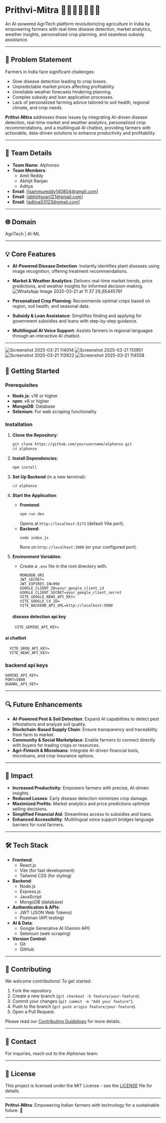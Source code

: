 # Prithvi-Mitra 🌿🧑🏻‍🌾💵🚜🌽

An AI-powered AgriTech platform revolutionizing agriculture in India by empowering farmers with real-time disease detection, market analytics, weather insights, personalized crop planning, and seamless subsidy assistance.

---

## 🎯 Problem Statement

Farmers in India face significant challenges:
- Slow disease detection leading to crop losses.
- Unpredictable market prices affecting profitability.
- Unreliable weather forecasts hindering planning.
- Complex subsidy and loan application processes.
- Lack of personalized farming advice tailored to soil health, regional climate, and crop needs.

**Prithvi-Mitra** addresses these issues by integrating AI-driven disease detection, real-time market and weather analytics, personalized crop recommendations, and a multilingual AI chatbot, providing farmers with actionable, data-driven solutions to enhance productivity and profitability.

---

## 👥 Team Details

- **Team Name**: Alphonso  
- **Team Members**:  
  - Amit Reddy  
  - Abhijit Ranjan  
  - Aditya  
- **Email**: [jsammureddy140804@gmail.com]  
- **Email**: [abhijitgyan121@gmail.com]
- **Email**: [aditya03123@gmail.com]

---

## 🌐 Domain

AgriTech | AI-ML

---

## 💡 Core Features

- **AI-Powered Disease Detection**: Instantly identifies plant diseases using image recognition, offering treatment recommendations.  
- **Market & Weather Analytics**: Delivers real-time market trends, price predictions, and weather insights for informed decision-making.  ![WhatsApp Image 2025-03-21 at 11 37 29_6544576f](https://github.com/user-attachments/assets/8fc59cf9-20c4-4b3e-822d-013da7a15eac)

- **Personalized Crop Planning**: Recommends optimal crops based on region, soil health, and seasonal data.  
- **Subsidy & Loan Assistance**: Simplifies finding and applying for government subsidies and loans with step-by-step guidance.  
- **Multilingual AI Voice Support**: Assists farmers in regional languages through an interactive AI chatbot.  

---
![Screenshot 2025-03-21 114014](https://github.com/user-attachments/assets/661bc7b1-84fe-4875-bdd5-73fdedd3b6e7)
![Screenshot 2025-03-21 113951](https://github.com/user-attachments/assets/bc256ee5-9455-48ef-afb5-3139e337c83e)
![Screenshot 2025-03-21 113922](https://github.com/user-attachments/assets/75feced1-fb54-4ba4-98f0-9c37cba49843)
![Screenshot 2025-03-21 114558](https://github.com/user-attachments/assets/f6109f7d-c6f6-41b8-a196-d5f90302f16e)




## 🚀 Getting Started

### Prerequisites

- **Node.js**: v16 or higher  
- **npm**: v8 or higher  
- **MongoDB**: Database  
- **Selenium**: For web scraping functionality  

### Installation

1. **Clone the Repository**:
   ```bash
   git clone https://github.com/yourusername/alphonso.git
   cd alphonso
   ```

2. **Install Dependencies**:
   ```bash
   npm install
   ```

3. **Set Up Backend** (in a new terminal):
   ```bash
   cd alphonso
   ```

4. **Start the Application**:
   - **Frontend**:
     ```bash
     npm run dev
     ```
     Opens at `http://localhost:5173` (default Vite port).
   - **Backend**:
     ```bash
     node index.js
     ```
     Runs on `http://localhost:3000` (or your configured port).

5. **Environment Variables**:
   - Create a `.env` file in the root directory with:
     ```
     MONGODB_URI
     JWT_SECRET=
     JWT_EXPIRES_IN=90d
     GOOGLE_CLIENT_ID=your_google_client_id
     GOOGLE_CLIENT_SECRET=your_google_client_secret
     VITE_GOOGLE_NEWS_API_KEY=
     VITE_GOOGLE_CX_ID=
     VITE_BACKEND_API_URL=http://localhost:5000

    ####  disease detection api key
     ```
      VITE_GEMINI_API_KEY=
 #### ai chatbot
  
      VITE_GROQ_API_KEY=
      VITE_NEWS_API_KEY=

### backend api keys
    GEMINI_API_KEY=
    PORT=5000
    QUANDL_API_KEY=
    

---

## 🔍 Future Enhancements

- **AI-Powered Pest & Soil Detection**: Expand AI capabilities to detect pest infestations and analyze soil quality.  
- **Blockchain-Based Supply Chain**: Ensure transparency and traceability from farm to market.  
- **Community & Social Marketplace**: Enable farmers to connect directly with buyers for trading crops or resources.  
- **Agri-Fintech & Microloans**: Integrate AI-driven financial tools, microloans, and crop insurance options.  

---

## 💪 Impact

- **Increased Productivity**: Empowers farmers with precise, AI-driven insights.  
- **Reduced Losses**: Early disease detection minimizes crop damage.  
- **Maximized Profits**: Market analytics and price predictions optimize selling decisions.  
- **Simplified Financial Aid**: Streamlines access to subsidies and loans.  
- **Enhanced Accessibility**: Multilingual voice support bridges language barriers for rural farmers.  

---

## 🛠 Tech Stack

- **Frontend**:  
  - React.js  
  - Vite (for fast development)  
  - Tailwind CSS (for styling)  
- **Backend**:  
  - Node.js  
  - Express.js  
  - JavaScript  
  - MongoDB (database)  
- **Authentication & APIs**:  
  - JWT (JSON Web Tokens)  
  - Postman (API testing)  
- **AI & Data**:  
  - Google Generative AI (Gemini API)  
  - Selenium (web scraping)  
- **Version Control**:  
  - Git  
  - GitHub  

---

## 🤝 Contributing

We welcome contributions! To get started:
1. Fork the repository.
2. Create a new branch (`git checkout -b feature/your-feature`).
3. Commit your changes (`git commit -m "Add your feature"`).
4. Push to the branch (`git push origin feature/your-feature`).
5. Open a Pull Request.

Please read our [Contributing Guidelines](CONTRIBUTING.md) for more details.

---

##  📧 Contact


For inquiries, reach out to the Alphonso team:  



---

## 📜 License

This project is licensed under the MIT License - see the [LICENSE](LICENSE) file for details.


---


**Prithvi-Mitra**: Empowering Indian farmers with technology for a sustainable future. 🌾

---
